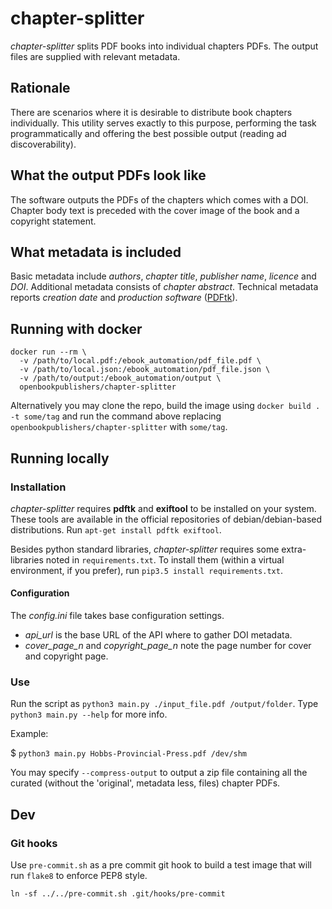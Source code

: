 # chapter-splitter
*chapter-splitter* splits PDF books into individual chapters PDFs. The output files are supplied with relevant metadata.

## Rationale
There are scenarios where it is desirable to distribute book chapters individually. This utility serves exactly to this purpose, performing the task programmatically and offering the best possible output (reading ad discoverability).

## What the output PDFs look like
The software outputs the PDFs of the chapters which comes with a DOI. Chapter body text is preceded with the cover image of the book and a copyright statement.

## What metadata is included
Basic metadata include _authors_, _chapter title_, _publisher name_, _licence_ and _DOI_. Additional metadata consists of _chapter abstract_. Technical metadata
reports _creation date_ and _production software_ ([PDFtk](https://packages.debian.org/buster/pdftk)).

## Running with docker
```
docker run --rm \
  -v /path/to/local.pdf:/ebook_automation/pdf_file.pdf \
  -v /path/to/local.json:/ebook_automation/pdf_file.json \
  -v /path/to/output:/ebook_automation/output \
  openbookpublishers/chapter-splitter
```

Alternatively you may clone the repo, build the image using `docker build . -t some/tag` and run the command above replacing `openbookpublishers/chapter-splitter` with `some/tag`.

## Running locally
### Installation
*chapter-splitter* requires **pdftk** and **exiftool** to be installed on your system. These tools are available  in the official repositories of debian/debian-based distributions.
Run `apt-get install pdftk exiftool`.

Besides python standard libraries, *chapter-splitter* requires some extra-libraries noted in `requirements.txt`. To install them (within a virtual environment, if you prefer), run `pip3.5 install requirements.txt`.

#### Configuration
The *config.ini* file takes base configuration settings.
* *api_url* is the base URL of the API where to gather DOI metadata.
* *cover_page_n* and *copyright_page_n* note the page number for cover and copyright page.

### Use
Run the script as `python3 main.py ./input_file.pdf /output/folder`. Type `python3 main.py --help` for more info.

Example:

$ `python3 main.py Hobbs-Provincial-Press.pdf /dev/shm`

You may specify `--compress-output` to output a zip file containing all the curated (without the 'original', metadata less, files) chapter PDFs.

## Dev
### Git hooks
Use `pre-commit.sh` as a pre commit git hook to build a test image that will run `flake8` to enforce PEP8 style.

```
ln -sf ../../pre-commit.sh .git/hooks/pre-commit
```
